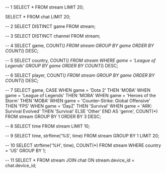 -- 1
SELECT *
FROM stream
LIMIT 20;

SELECT *
FROM chat
LIMIT 20;

-- 2
SELECT DISTINCT game
FROM stream;

-- 3
SELECT DISTINCT channel
FROM stream;

-- 4
SELECT game, COUNT(*)
FROM stream
GROUP BY game
ORDER BY COUNT(*) DESC;

-- 5
SELECT country, COUNT(*)
FROM stream
WHERE game = 'League of Legends'
GROUP BY game
ORDER BY COUNT(*) DESC;

-- 6
SELECT player, COUNT(*)
FROM stream
GROUP BY game
ORDER BY COUNT(*) DESC;

-- 7 
SELECT game,
 CASE
  WHEN game = 'Dota 2'
      THEN 'MOBA'
  WHEN game = 'League of Legends' 
      THEN 'MOBA'
  WHEN game = 'Heroes of the Storm'
      THEN 'MOBA'
    WHEN game = 'Counter-Strike: Global Offensive'
      THEN 'FPS'
    WHEN game = 'DayZ'
      THEN 'Survival'
    WHEN game = 'ARK: Survival Evolved'
      THEN 'Survival'
  ELSE 'Other'
  END AS 'genre',
  COUNT(*)
FROM stream
GROUP BY 1
ORDER BY 3 DESC;

-- 8
SELECT time
FROM stream
LIMIT 10;

-- 9
SELECT time,
   strftime('%S', time)
FROM stream
GROUP BY 1
LIMIT 20;

-- 10
SELECT strftime('%H', time),
   COUNT(*)
FROM stream
WHERE country = 'US'
GROUP BY 1;

-- 11
SELECT *
FROM stream
JOIN chat
  ON stream.device_id = chat.device_id;



